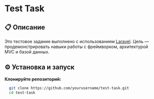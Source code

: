 # Test Task
    
## 📋 Описание
    
Это тестовое задание выполнено с использованием [Laravel](https://laravel.com/). Цель — продемонстрировать навыки работы с фреймворком, архитектурой MVC и базой данных.
    
## ⚙️ Установка и запуск
    
**Клонируйте репозиторий:**
    
```bash
  git clone https://github.com/yourusername/test-task.git
  cd test-task

